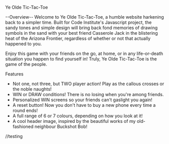 Ye Olde Tic-Tac-Toe

--Overview--
Welcome to Ye Olde Tic-Tac-Toe, a humble website harkening back to a simpler time. Built for Code Institute's Javascript project, the sandy tones and simple design will bring back fond memories of drawing symbols in the sand with your best friend Casserole Jack in the blistering heat of the Arizona Frontier, regardless of whether or not that actually happened to you.

Enjoy this game with your friends on the go, at home, or in any life-or-death situation you happen to find yourself in! Truly, Ye Olde Tic-Tac-Toe is the game of the people.

Features
- Not one, not three, but TWO player action! Play as the callous crosses or the noble naughts!
- WIN or DRAW conditions! There is no losing when you're among friends.
- Personalized WIN screens so your friends can't gaslight you again! 
- A reset button! Now you don't have to buy a new phone every time a round ends!
- A full range of 6 or 7 colours, depending on how you look at it!
- A cool header image, inspired by the beautiful works of my old-fashioned neighbour Buckshot Bob!

//testing